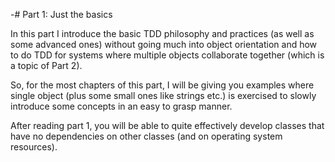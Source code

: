 -# Part 1: Just the basics

In this part I introduce the basic TDD philosophy and practices
(as well as some advanced ones) without going much into object
orientation and how to do TDD for systems where multiple objects
collaborate together (which is a topic of Part 2).

So, for the most chapters of this part, I will be giving you examples
where single object (plus some small ones like strings etc.) is
exercised to slowly introduce some concepts in an easy to grasp manner.

After reading part 1, you will be able to quite effectively develop
classes that have no dependencies on other classes (and on operating
system resources).
